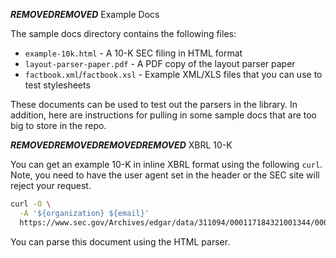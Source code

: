 ***REMOVED******REMOVED*** Example Docs

The sample docs directory contains the following files:

- `example-10k.html` - A 10-K SEC filing in HTML format
- `layout-parser-paper.pdf` - A PDF copy of the layout parser paper
- `factbook.xml`/`factbook.xsl` - Example XML/XLS files that you can use to test stylesheets

These documents can be used to test out the parsers in the library. In addition, here are
instructions for pulling in some sample docs that are too big to store in the repo.

***REMOVED******REMOVED******REMOVED******REMOVED*** XBRL 10-K

You can get an example 10-K in inline XBRL format using the following `curl`. Note, you need
to have the user agent set in the header or the SEC site will reject your request.

```bash
curl -O \
  -A '${organization} ${email}'
  https://www.sec.gov/Archives/edgar/data/311094/000117184321001344/0001171843-21-001344.txt
```

You can parse this document using the HTML parser.
